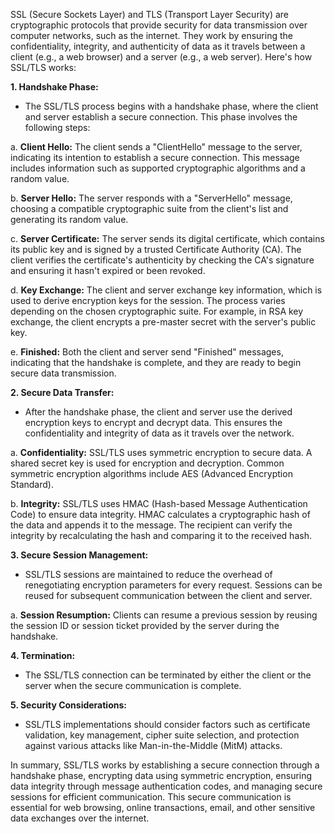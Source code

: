 SSL (Secure Sockets Layer) and TLS (Transport Layer Security) are cryptographic protocols that provide security for data transmission over computer networks, such as the internet. They work by ensuring the confidentiality, integrity, and authenticity of data as it travels between a client (e.g., a web browser) and a server (e.g., a web server). Here's how SSL/TLS works:

**1. Handshake Phase:**
   - The SSL/TLS process begins with a handshake phase, where the client and server establish a secure connection. This phase involves the following steps:

   a. **Client Hello:** The client sends a "ClientHello" message to the server, indicating its intention to establish a secure connection. This message includes information such as supported cryptographic algorithms and a random value.

   b. **Server Hello:** The server responds with a "ServerHello" message, choosing a compatible cryptographic suite from the client's list and generating its random value.

   c. **Server Certificate:** The server sends its digital certificate, which contains its public key and is signed by a trusted Certificate Authority (CA). The client verifies the certificate's authenticity by checking the CA's signature and ensuring it hasn't expired or been revoked.

   d. **Key Exchange:** The client and server exchange key information, which is used to derive encryption keys for the session. The process varies depending on the chosen cryptographic suite. For example, in RSA key exchange, the client encrypts a pre-master secret with the server's public key.

   e. **Finished:** Both the client and server send "Finished" messages, indicating that the handshake is complete, and they are ready to begin secure data transmission.

**2. Secure Data Transfer:**
   - After the handshake phase, the client and server use the derived encryption keys to encrypt and decrypt data. This ensures the confidentiality and integrity of data as it travels over the network.

   a. **Confidentiality:** SSL/TLS uses symmetric encryption to secure data. A shared secret key is used for encryption and decryption. Common symmetric encryption algorithms include AES (Advanced Encryption Standard).

   b. **Integrity:** SSL/TLS uses HMAC (Hash-based Message Authentication Code) to ensure data integrity. HMAC calculates a cryptographic hash of the data and appends it to the message. The recipient can verify the integrity by recalculating the hash and comparing it to the received hash.

**3. Secure Session Management:**
   - SSL/TLS sessions are maintained to reduce the overhead of renegotiating encryption parameters for every request. Sessions can be reused for subsequent communication between the client and server.

   a. **Session Resumption:** Clients can resume a previous session by reusing the session ID or session ticket provided by the server during the handshake.

**4. Termination:**
   - The SSL/TLS connection can be terminated by either the client or the server when the secure communication is complete.

**5. Security Considerations:**
   - SSL/TLS implementations should consider factors such as certificate validation, key management, cipher suite selection, and protection against various attacks like Man-in-the-Middle (MitM) attacks.

In summary, SSL/TLS works by establishing a secure connection through a handshake phase, encrypting data using symmetric encryption, ensuring data integrity through message authentication codes, and managing secure sessions for efficient communication. This secure communication is essential for web browsing, online transactions, email, and other sensitive data exchanges over the internet.